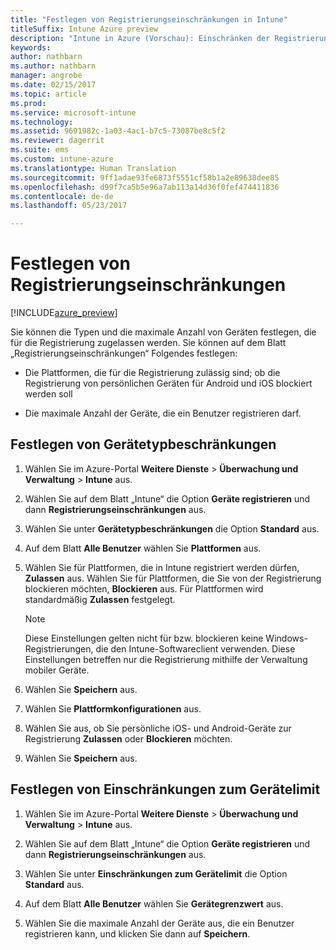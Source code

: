 ```yaml
---
title: "Festlegen von Registrierungseinschränkungen in Intune"
titleSuffix: Intune Azure preview
description: "Intune in Azure (Vorschau): Einschränken der Registrierung nach Plattform und Festlegen eines Grenzwerts für die Geräteregistrierung in Intune "
keywords: 
author: nathbarn
ms.author: nathbarn
manager: angrobe
ms.date: 02/15/2017
ms.topic: article
ms.prod: 
ms.service: microsoft-intune
ms.technology: 
ms.assetid: 9691982c-1a03-4ac1-b7c5-73087be8c5f2
ms.reviewer: dagerrit
ms.suite: ems
ms.custom: intune-azure
ms.translationtype: Human Translation
ms.sourcegitcommit: 9ff1adae93fe6873f5551cf58b1a2e89638dee85
ms.openlocfilehash: d99f7ca5b5e96a7ab113a14d36f0fef474411836
ms.contentlocale: de-de
ms.lasthandoff: 05/23/2017

---
```


# <a name="set-enrollment-restrictions"></a>Festlegen von Registrierungseinschränkungen 

[!INCLUDE[azure_preview](./includes/azure_preview.md)]

Sie können die Typen und die maximale Anzahl von Geräten festlegen, die für die Registrierung zugelassen werden. Sie können auf dem Blatt „Registrierungseinschränkungen“ Folgendes festlegen:

- Die Plattformen, die für die Registrierung zulässig sind; ob die Registrierung von persönlichen Geräten für Android und iOS blockiert werden soll

- Die maximale Anzahl der Geräte, die ein Benutzer registrieren darf.

## <a name="set-device-type-restrictions"></a>Festlegen von Gerätetypbeschränkungen

1. Wählen Sie im Azure-Portal **Weitere Dienste** > **Überwachung und Verwaltung** > **Intune** aus.

2. Wählen Sie auf dem Blatt „Intune“ die Option **Geräte registrieren** und dann **Registrierungseinschränkungen** aus.

3. Wählen Sie unter **Gerätetypbeschränkungen** die Option **Standard** aus.

4. Auf dem Blatt **Alle Benutzer** wählen Sie **Plattformen** aus.

5. Wählen Sie für Plattformen, die in Intune registriert werden dürfen, **Zulassen** aus. Wählen Sie für Plattformen, die Sie von der Registrierung blockieren möchten, **Blockieren** aus. Für Plattformen wird standardmäßig **Zulassen** festgelegt. 

    >[!NOTE]
    >Diese Einstellungen gelten nicht für bzw. blockieren keine Windows-Registrierungen, die den Intune-Softwareclient verwenden. Diese Einstellungen betreffen nur die Registrierung mithilfe der Verwaltung mobiler Geräte. 

6. Wählen Sie **Speichern** aus.

7. Wählen Sie **Plattformkonfigurationen** aus.

8. Wählen Sie aus, ob Sie persönliche iOS- und Android-Geräte zur Registrierung **Zulassen** oder **Blockieren** möchten.

9. Wählen Sie **Speichern** aus.

## <a name="set-device-limit-restrictions"></a>Festlegen von Einschränkungen zum Gerätelimit

1. Wählen Sie im Azure-Portal **Weitere Dienste** > **Überwachung und Verwaltung** > **Intune** aus.

2. Wählen Sie auf dem Blatt „Intune“ die Option **Geräte registrieren** und dann **Registrierungseinschränkungen** aus.

3. Wählen Sie unter **Einschränkungen zum Gerätelimit** die Option **Standard** aus.

4. Auf dem Blatt **Alle Benutzer** wählen Sie **Gerätegrenzwert** aus.

5. Wählen Sie die maximale Anzahl der Geräte aus, die ein Benutzer registrieren kann, und klicken Sie dann auf **Speichern**.


